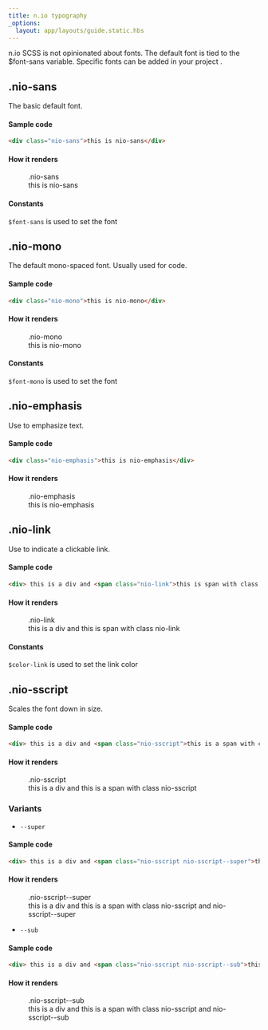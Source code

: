 ```yaml
---
title: n.io typography
_options:
  layout: app/layouts/guide.static.hbs
---
```


n.io SCSS is not opinionated about fonts. The default font is tied to the $font-sans variable. Specific fonts can be added in your project <here>.

## .nio-sans
The basic default font.

#### Sample code

```html
<div class="nio-sans">this is nio-sans</div>
```

#### How it renders
<figure class="examples">
  <figcaption>.nio-sans</figcaption>
  <div class="nio-sans">this is nio-sans</div>
</figure>

#### Constants

`$font-sans` is used to set the font

## .nio-mono
The default mono-spaced font. Usually used for code.

#### Sample code

```html
<div class="nio-mono">this is nio-mono</div>
```

#### How it renders
<figure class="examples">
  <figcaption>.nio-mono</figcaption>
  <div class="nio-mono">this is nio-mono</div>
</figure>

#### Constants

`$font-mono` is used to set the font

## .nio-emphasis
Use to emphasize text.

#### Sample code

```html
<div class="nio-emphasis">this is nio-emphasis</div>
```

#### How it renders
<figure class="examples">
  <figcaption>.nio-emphasis</figcaption>
  <div class="nio-emphasis">this is nio-emphasis</div>
</figure>

## .nio-link
Use to indicate a clickable link.

#### Sample code

```html
<div> this is a div and <span class="nio-link">this is span with class nio-link</span></div>
```

#### How it renders
<figure class="examples">
  <figcaption>.nio-link</figcaption>
  <div> this is a div and <span class="nio-link">this is span with class nio-link</span></div>
</figure>

#### Constants

`$color-link` is used to set the link color

## .nio-sscript
Scales the font down in size. 

#### Sample code

```html
<div> this is a div and <span class="nio-sscript">this is a span with class nio-sscript</span></div>
```

#### How it renders
<figure class="examples">
  <figcaption>.nio-sscript</figcaption>
  <div> this is a div and <span class="nio-sscript">this is a span with class nio-sscript</span></div>
</figure>

### Variants

* `--super`

#### Sample code

```html
<div> this is a div and <span class="nio-sscript nio-sscript--super">this is a span with class nio-sscript and nio-sscript--super</span></div>
```

#### How it renders
<figure class="examples">
  <figcaption>.nio-sscript--super</figcaption>
  <div> this is a div and <span class="nio-sscript nio-sscript--super">this is a span with class nio-sscript and nio-sscript--super</span></div>
</figure>

* `--sub`

#### Sample code

```html
<div> this is a div and <span class="nio-sscript nio-sscript--sub">this is a span with class nio-sscript and nio-sscript--sub</span></div>
```

#### How it renders
<figure class="examples">
  <figcaption>.nio-sscript--sub</figcaption>
  <div> this is a div and <span class="nio-sscript nio-sscript--sub">this is a span with class nio-sscript and nio-sscript--sub</span></div>
</figure>
